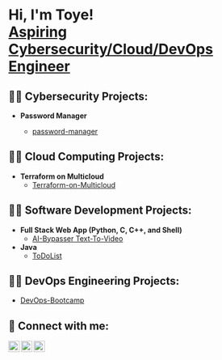<h1>Hi, I'm Toye! <br/><a href="https://github.com/toyekuti">Aspiring Cybersecurity/Cloud/DevOps Engineer</a></h1>

<h2>👨‍💻 Cybersecurity Projects:</h2>

- <b>Password Manager</b>

  - [password-manager](https://github.com/toyekuti/password-manager)

<h2>👨‍💻 Cloud Computing Projects:</h2>

- <b>Terraform on Multicloud</b>
  - [Terraform-on-Multicloud](https://github.com/toyekuti/Terraform-on-Multicloud)

<h2>👨‍💻 Software Development Projects:</h2>

- <b>Full Stack Web App (Python, C, C++, and Shell)</b>
  - [AI-Bypasser Text-To-Video](https://github.com/toyekuti/AI-Bypasser)
- <b>Java</b>
  - [ToDoList](https://github.com/toyekuti/ToDoList)

<h2>👨‍💻 DevOps Engineering Projects:</h2>

  - [DevOps-Bootcamp](https://github.com/toyekuti/DevOps-Bootcamp)


<h2> 🤳 Connect with me:</h2>

[<img align="left" alt="OlutoyeRansome-Kuti | LinkedIn" width="22px" src="https://cdn.jsdelivr.net/npm/simple-icons@v3/icons/linkedin.svg" />][linkedin]
[<img align="left" alt="OlutoyeRansome-Kuti | Twitter" width="22px" src="https://cdn.jsdelivr.net/npm/simple-icons@v3/icons/twitter.svg" />][twitter]
[<img align="left" alt="OlutoyeRansome-Kuti | Instagram" width="22px" src="https://cdn.jsdelivr.net/npm/simple-icons@v3/icons/instagram.svg" />][instagram]

[linkedin]: https://www.linkedin.com/in/olutoyeransomekuti
[twitter]: https://twitter.com/toyekuti
[instagram]: https://www.instagram.com/olutoyekuti

<!--
**toyekuti/toyekuti** is a ✨ _special_ ✨ repository because its `README.md` (this file) appears on your GitHub profile.

Here are some ideas to get you started:

- 🔭 I’m currently working on ... Cybersecurity, Cloud Computing & DevOps projects
- 🌱 I’m currently learning ... Cybersecurity, Cloud Computing & DevOps Engineering
- 👯 I’m looking to collaborate on ... Cybersecurity, Cloud Computing and DevOps projects
- 🤔 I’m looking for help with ... Cybersecurity, Cloud Computing and DevOps Engineering
- 💬 Ask me about ... Web Development, Information Security, Docker, Terraform, Kubernetes, AWS, GCP & Microsoft Azure
- 📫 How to reach me: ... olutoyekuti@gmail.com
- 😄 Pronouns: ... He/Him/His
- ⚡ Fun fact: ... I can comfortably roll a kayak backward!
-->
